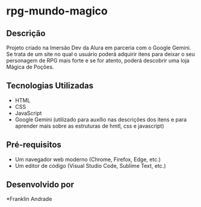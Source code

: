 # rpg-mundo-magico

## Descrição
Projeto criado na Imersão Dev da Alura em parceria com o Google Gemini.
Se trata de um site no qual o usuário poderá adquirir itens para deixar o seu personagem de RPG mais forte e se for atento, poderá descobrir uma loja Mágica de Poções.

## Tecnologias Utilizadas
* HTML
* CSS
* JavaScript
* Google Gemini (utilizado para auxílio nas descrições dos itens e para aprender mais sobre as estruturas de hmtl, css e javascript)

## Pré-requisitos
* Um navegador web moderno (Chrome, Firefox, Edge, etc.)
* Um editor de código (Visual Studio Code, Sublime Text, etc.)

## Desenvolvido por
*Franklin Andrade
